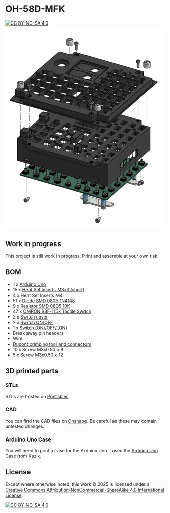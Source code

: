# OH-58D-MFK

[![CC BY-NC-SA 4.0][cc-by-nc-sa-shield]][cc-by-nc-sa]

<p align="center">
  <img alt="Exploded view" src="images/exploded.png" />
</p>

## Work in progress

This project is still work in progress. Print and assemble at your own risk.

## BOM

-  1 x [Arduino Uno](https://www.amazon.de/Arduino-A000066-UNO-Rev3/dp/B008GRTSV6)
- 15 x [Heat Set Inserts M3x3 (short)](https://cnckitchen.store/products/heat-set-insert-m3-x-3-short-version-100-pieces)
-  4 x Heat Set Inserts M4
- 51 x [Diode SMD 0805 1N4148](https://www.ebay.de/itm/312738927547)
-  9 x [Resistor SMD 0805 10K](https://www.ebay.de/itm/362412320635)
- 47 x [OMRON B3F-115x Tactile Switch](https://www.ebay.de/itm/231954583799)
-  2 x [Switch cover](https://www.reichelt.de/de/de/shop/produkt/sicherheitsabdeckungen_fuer_kippschalter-105434)
-  2 x [Switch ON/OFF](https://www.pollin.de/p/kippschalter-kn3-c-101a-1-polig-on-off-420068)
-  1 x [Switch (ON)/OFF/(ON)](https://www.pollin.de/p/kippschalter-kn3-c-101a-1-polig-on-off-420068)
-  Break away pin headers
-  Wire
-  [Dupont crimping tool and connectors](https://www.amazon.de/dp/B07QX51F3B)
- 10 x Screw M3x0.50 x 8
-  5 x Screw M3x0.50 x 12

## 3D printed parts

### STLs

STLs are hosted on [Printables](https://www.printables.com/model/1201023-oh-58d-mfk).

### CAD

You can find the CAD files on [Onshape](https://cad.onshape.com/documents/6787d83c44a91f8cde39e86e/w/96151ec904b149525745d522/e/fceb9b6b394f6e8ffc93c401). Be careful as these may contain untested changes.

### Arduino Uno Case

You will need to print a case for the Arduino Uno. I used the [Arduino Uno Case](https://www.printables.com/model/122097-arduino-uno-case) from [Kazik](https://www.printables.com/@Kazik).

## License

Except where otherwise noted, this work © 2025 is licensed under a [Creative Commons Attribution-NonCommercial-ShareAlike 4.0 International License][cc-by-nc-sa].


[![CC BY-NC-SA 4.0][cc-by-nc-sa-image]][cc-by-nc-sa]


[cc-by-nc-sa]: http://creativecommons.org/licenses/by-nc-sa/4.0/
[cc-by-nc-sa-image]: https://licensebuttons.net/l/by-nc-sa/4.0/88x31.png
[cc-by-nc-sa-shield]: https://img.shields.io/badge/License-CC%20BY--NC--SA%204.0-lightgrey.svg